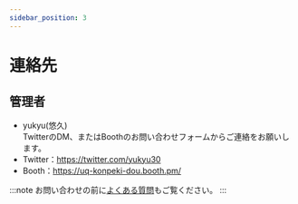 ```yaml
---
sidebar_position: 3
---
```


# 連絡先
## 管理者
- yukyu(悠久)  
TwitterのDM、またはBoothのお問い合わせフォームからご連絡をお願いします。
- Twitter：https://twitter.com/yukyu30  
- Booth：https://uq-konpeki-dou.booth.pm/  

:::note
お問い合わせの前に[よくある質問](https://yukyu30.github.io/yukyu-document/docs/faq/)もご覧ください。
:::
